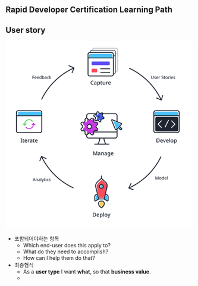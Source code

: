## Rapid Developer Certification Learning Path

## User story
![agileprocess](../../images/mendix/agileprocess.png)
* 포함되어야하는 항목
  * Which end-user does this apply to? <user type>
  * What do they need to accomplish? <business value>
  * How can I help them do that? <what>
* 최종형식
  * As a **user type** I want **what**, so that **business value**.
  * 